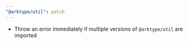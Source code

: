 ```yaml
---
"@arktype/util": patch
---
```


- Throw an error immediately if multiple versions of `@arktype/util` are imported
